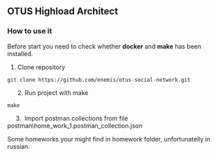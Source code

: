 ## OTUS Highload Architect

### How to use it 

Before start you need to check whether **docker** and **make** has been installed.

1.  Clone repository

```plaintext
git clone https://github.com/enemis/otus-social-network.git 
```

      2. Run project with make

```plaintext
make 
```

     3.  Import postman collections from file postman\home_work_1.postman_collection.json

Some homeworks your might find in homework folder, unfortunatelly in russian.
